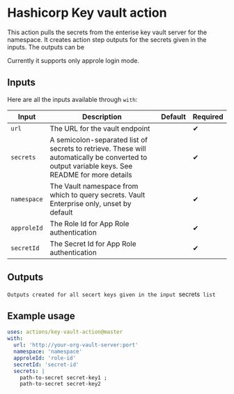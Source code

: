 # Hashicorp Key vault action

This action pulls the secrets from the enterise key vault server for the namespace. It creates action step outputs for the secrets given in the inputs. The outputs can be 

Currently it supports only approle login mode.

## Inputs
Here are all the inputs available through `with`:

| Input               | Description                                                                                                                                          | Default | Required |
| ------------------- | ---------------------------------------------------------------------------------------------------------------------------------------------------- | ------- | -------- |
| `url`               | The URL for the vault endpoint                                                                                                                       |         | ✔        |
| `secrets`           | A semicolon-separated list of secrets to retrieve. These will automatically be converted to output variable keys. See README for more details |         | ✔        |
| `namespace`         | The Vault namespace from which to query secrets. Vault Enterprise only, unset by default                                                             |         |     ✔      |
| `approleId`            | The Role Id for App Role authentication                                                                                                       |         |     ✔      |
| `secretId`          | The Secret Id for App Role authentication                                                                                                            |         |      ✔     |


## Outputs

`Outputs created for all secert keys given in the input `secrets` list`

## Example usage

```yaml
uses: actions/key-vault-action@master
with:
  url: 'http://your-org-vault-server:port'
  namespace: 'namespace'
  approleId: 'role-id'
  secretId: 'secret-id'
  secrets: |
    path-to-secret secret-key1 ;
    path-to-secret secret-key2
```
